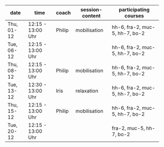 | date       | time              | coach  | session-content | participating courses          |
| ---------- | ----------------- | ------ | --------------- | ------------------------------ |
| Thu, 01-12 | 12:15 - 13:00 Uhr | Philip | mobilisation    | hh-6, fra-2, muc-5, hh-7, bo-2 |
| Tue, 06-12 | 12:15 - 13:00 Uhr |        |                 | hh-6, fra-2, muc-5, hh-7, bo-2 |
| Thu, 08-12 | 12:15 - 13:00 Uhr | Philip | mobilisation    | hh-6, fra-2, muc-5, hh-7, bo-2 |
| Tue, 13-12 | 12:30 - 13:00 Uhr | Iris   | relaxation      | hh-6, fra-2, muc-5, hh-7, bo-2 |
| Thu, 15-12 | 12:15 - 13:00 Uhr | Philip | mobilisation    | hh-6, fra-2, muc-5, hh-7, bo-2 |
| Tue, 20-12 | 12:15 - 13:00 Uhr |        |                 | fra-2, muc-5, hh-7, bo-2       |
